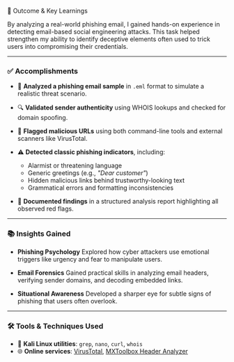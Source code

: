  🚀 Outcome & Key Learnings

By analyzing a real-world phishing email, I gained hands-on experience in detecting email-based social engineering attacks. This task helped strengthen my ability to identify deceptive elements often used to trick users into compromising their credentials.

---

### ✅ Accomplishments

* 📩 **Analyzed a phishing email sample** in `.eml` format to simulate a realistic threat scenario.
* 🔍 **Validated sender authenticity** using WHOIS lookups and checked for domain spoofing.
* 🧷 **Flagged malicious URLs** using both command-line tools and external scanners like VirusTotal.
* ⚠️ **Detected classic phishing indicators**, including:

  * Alarmist or threatening language
  * Generic greetings (e.g., *"Dear customer"*)
  * Hidden malicious links behind trustworthy-looking text
  * Grammatical errors and formatting inconsistencies
* 📝 **Documented findings** in a structured analysis report highlighting all observed red flags.

---

### 📚 Insights Gained

* **Phishing Psychology**
  Explored how cyber attackers use emotional triggers like urgency and fear to manipulate users.

* **Email Forensics**
  Gained practical skills in analyzing email headers, verifying sender domains, and decoding embedded links.

* **Situational Awareness**
  Developed a sharper eye for subtle signs of phishing that users often overlook.

---

### 🛠️ Tools & Techniques Used

* 🐧 **Kali Linux utilities**: `grep`, `nano`, `curl`, `whois`
* 🌐 **Online services**: [VirusTotal](https://www.virustotal.com), [MXToolbox Header Analyzer](https://mxtoolbox.com/EmailHeaders.aspx)
